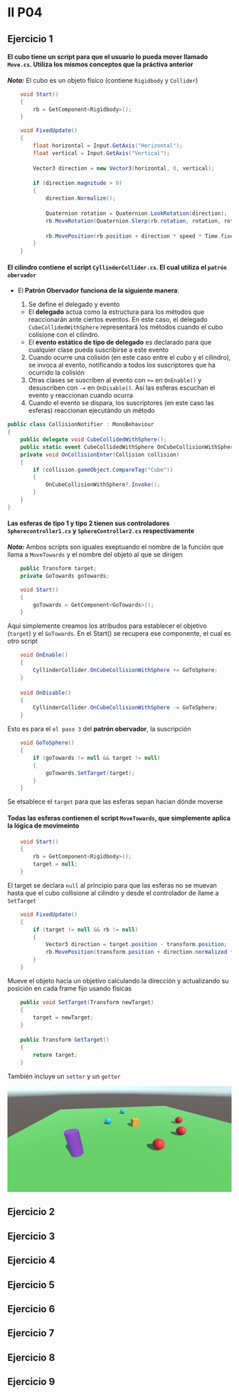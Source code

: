 # II P04
## Ejercicio 1

#### El **cubo** tiene un script para que el usuario lo pueda mover llamado `Move.cs`. Utiliza los mismos conceptos que la práctiva anterior

***Nota:*** El cubo es un objeto físico (contiene `Rigidbody` y `Collider`)

```cs
    void Start()
    {
        rb = GetComponent<Rigidbody>();
    }
```

```cs
    void FixedUpdate()
    {
        float horizontal = Input.GetAxis("Horizontal");
        float vertical = Input.GetAxis("Vertical");

        Vector3 direction = new Vector3(horizontal, 0, vertical);
        
        if (direction.magnitude > 0)
        {
            direction.Normalize();

            Quaternion rotation = Quaternion.LookRotation(direction);
            rb.MoveRotation(Quaternion.Slerp(rb.rotation, rotation, rotationSpeed * Time.fixedDeltaTime));

            rb.MovePosition(rb.position + direction * speed * Time.fixedDeltaTime);
        }
    }
```

#### El **cilindro** contiene el script `CyllinderCollider.cs`. El cual utiliza el `patrón obervador`
* El **Patrón Obervador funciona de la siguiente manera**:
  
  1. Se define el delegado y evento
     
    * El **delegado** actua como la estructura para los métodos que reaccionarán ante ciertos eventos. En este caso, el delegado `CubeCollidedWithSphere` representará los métodos cuando el cubo colisione con el cilindro.
    * El **evento estático de tipo de delegado** es declarado para que cualquier clase pueda suscribirse a este evento
      
  2. Cuando ocurre una colisión (en este caso entre el cubo y el cilindro), se invoca al evento, notificando a todos los suscriptores que ha ocurrido la colisión
  3. Otras clases se suscriben al evento con `+=` en `OnEnable()` y desuscriben con `-=` en `OnDisable()`. Así las esferas escuchan el evento y reaccionan cuando ocurra
  4. Cuando el evento se dispara, los suscriptores (en este caso las esferas) reaccionan ejecutándo un método

```cs
public class CollisionNotifier : MonoBehaviour
{
    public delegate void CubeCollidedWithSphere();
    public static event CubeCollidedWithSphere OnCubeCollisionWithSphere;
    private void OnCollisionEnter(Collision collision)
    {
        if (collision.gameObject.CompareTag("Cube"))
        {
            OnCubeCollisionWithSphere?.Invoke();
        }
    } 
}
```
#### Las esferas de tipo 1 y tipo 2 tienen sus controladores `Spherecontroller1.cs` y `SphereController2.cs` respectivamente

***Nota:*** Ambos scripts son iguales exeptuando el nombre de la función que llama a `MoveTowards` y el nombre del objeto al que se dirigen

```cs
    public Transform target;
    private GoTowards goTowards;
```
```cs
    void Start()
    {
        goTowards = GetComponent<GoTowards>();
    }
```

Aquí simplemente creamos los atribudos para establecer el objetivo (`target`) y el `GoTowards`. En el Start() se recupera ese componente, el cual es otro script

```cs
    void OnEnable()
    {
        CyllinderCollider.OnCubeCollisionWithSphere += GoToSphere;
    }

    void OnDisable()
    {
        CyllinderCollider.OnCubeCollisionWithSphere -= GoToSphere;
    }
```

Esto es para el `el paso 3` del **patrón obervador**, la suscripción

```cs
    void GoToSphere()
    {
        if (goTowards != null && target != null)
        {
            goTowards.SetTarget(target);
        }
    }
```

Se etsablece el `target` para que las esferas sepan hacian dónde moverse

#### Todas las esferas contienen el script `MoveTowards`, que simplemente aplica la lógica de movimeinto

```cs
    void Start()
    {
        rb = GetComponent<Rigidbody>();
        target = null;
    }
```
El target se declara `null` al principio para que las esferas no se muevan hasta que el cubo collisione al cilindro y desde el controlador de llame a `SetTarget`

```cs
    void FixedUpdate()
    {
        if (target != null && rb != null)
        {
            Vector3 direction = target.position - transform.position;
            rb.MovePosition(transform.position + direction.normalized * speed * Time.fixedDeltaTime);
        }
    }
```
Mueve el objeto hacia un objetivo calculando la dirección y actualizando su posición en cada frame fijo usando físicas

```cs
    public void SetTarget(Transform newTarget)
    {
        target = newTarget;
    }

    public Transform GetTarget()
    {
        return target;
    }
```
También incluye un `setter` y un `getter`

![ej 1](docs/p04_001.gif)

## Ejercicio 2
## Ejercicio 3
## Ejercicio 4
## Ejercicio 5
## Ejercicio 6
## Ejercicio 7
## Ejercicio 8
## Ejercicio 9
